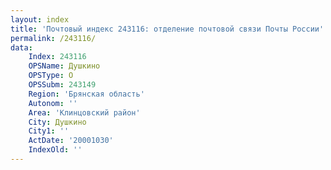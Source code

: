 ```yaml
---
layout: index
title: 'Почтовый индекс 243116: отделение почтовой связи Почты России'
permalink: /243116/
data:
    Index: 243116
    OPSName: Душкино
    OPSType: О
    OPSSubm: 243149
    Region: 'Брянская область'
    Autonom: ''
    Area: 'Клинцовский район'
    City: Душкино
    City1: ''
    ActDate: '20001030'
    IndexOld: ''
---
```

